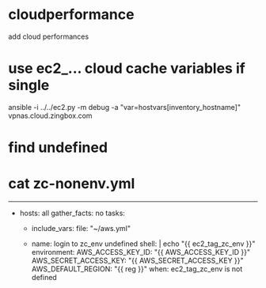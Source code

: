 # cloudperformance
add cloud performances

# use ec2_... cloud cache variables if single
ansible -i ../../ec2.py  -m debug -a "var=hostvars[inventory_hostname]" vpnas.cloud.zingbox.com

# find undefined


# cat zc-nonenv.yml
---
- hosts: all
  gather_facts: no
  tasks:
    - include_vars:
        file: "~/aws.yml"

    - name: login to zc_env undefined 
      shell: |
        echo "{{ ec2_tag_zc_env }}"
      environment:
        AWS_ACCESS_KEY_ID: "{{ AWS_ACCESS_KEY_ID }}"
        AWS_SECRET_ACCESS_KEY: "{{ AWS_SECRET_ACCESS_KEY }}"
        AWS_DEFAULT_REGION: "{{ reg }}"
      when: ec2_tag_zc_env is not defined

